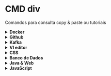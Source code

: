 # CMD div
Comandos para consulta copy &amp; paste ou tutoriais


<details>
  <summary> <b> Docker </b>   </summary>
  <br>
  
[Docker commands](https://github.com/jrmreis/tutorials/blob/main/DockerBasic.md)

  <br>
  
  [Swarm](https://github.com/jrmreis/crib_sheet/blob/main/DockerSwarmBasic.md)
  
  <br>

</details>

<details>
  <summary> <b> Github </b>   </summary>
  <br>
  
[Git commands](https://github.com/jrmreis/tutorials/blob/main/GIT_commands.md)
  
<br>

[Markdown Guide](https://www.markdownguide.org/cheat-sheet/)

<br>
</details>

<details>
  <summary> <b> Kafka </b>   </summary>
  
  <br>
  
[Kafka quick start](https://kafka.apache.org/quickstart)

<br>
  
[Kafka Basic Line Commands](https://github.com/jrmreis/tutorials/blob/main/BasicKafka.md)
  
<br>

[Kafka Docker commands](https://github.com/jrmreis/tutorials/blob/main/KafkaDocker.md)

<br>

[Kafka cluster cloud](https://codeforgeek.com/how-to-setup-zookeeper-cluster-for-kafka/)
- [Start](https://github.com/jrmreis/crib_sheet/blob/main/kStart.sh)
- [Stop](https://github.com/jrmreis/crib_sheet/blob/main/kStop.sh)
- [Producer](https://github.com/jrmreis/crib_sheet/blob/main/kProducer.sh)
- [Consumer](https://github.com/jrmreis/crib_sheet/blob/main/kConsumer.sh)

<br>

</details>

<details>
  <summary> <b> VI editor </b>   </summary>
  <br>
  
[VI commands](https://github.com/jrmreis/tutorials/blob/main/CommandsVi.md)

  <br>
</details>

<details>
  <summary> <b> CSS </b>   </summary>
  
  <br>
  
[Floating Label](https://csslayout.io/patterns/floating-label/)

<br>

</details>

<details>
  <summary> <b> Banco de Dados </b>   </summary>
  <br>

[JPA](https://www.tutorialspoint.com/jpa/jpa_quick_guide.htm)

<br>

[JPA project](https://resources.oreilly.com/examples/0636920025405)

<br>

</details>


<details>
  <summary> <b> Java & Web </b>   </summary>
  <br>
  
  [Apostila Orientação à objetos em Java](http://www.inf.furb.br/~marcel/k19-k11-orientacao-a-objetos-em-java.pdf/)
  
  <br>
 
[Configurando o Thymeleaf](https://www.baeldung.com/spring-thymeleaf-template-directory)

  <br>

</details>

<details>
  <summary> <b> JavaScript </b>   </summary>
  <br>
  
  [Apostila HTML, CSS e JavaScript](https://www.caelum.com.br/apostila/apostila-html-css-javascript.pdf)
  
  <br>
  
  [Chart.js](https://www.chartjs.org/docs/2.9.4/)
 
  <br>

   [Node.js](https://nodejs.org/dist/latest-v14.x/docs/api/)

  <br>
  
  [Apostila Vue.js](https://vue-chartjs.org/guide/#introduction)
  
  <br>
  
  [Vue.js - oficial](https://br.vuejs.org/)
  
  <br>
  
  [Vue-Chart.js](https://vue-chartjs.org/guide/#introduction)

  <br>
  
  [JavaScript - doc oficial](https://developer.mozilla.org/en-US/docs/Web/JavaScript)
  
  <br>

</details>
